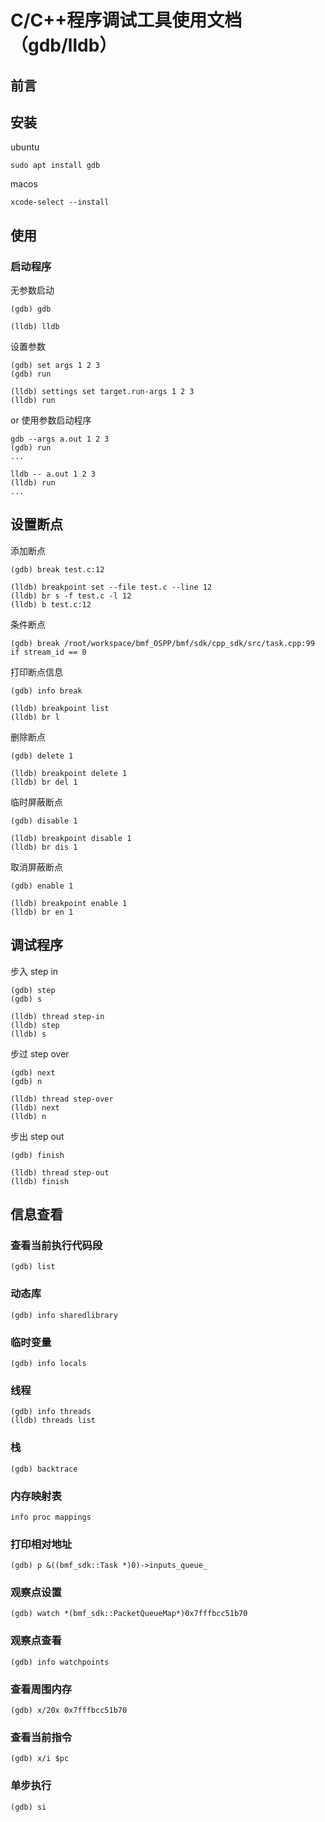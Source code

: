 # C/C++程序调试工具使用文档（gdb/lldb）

## 前言


## 安装

ubuntu
```
sudo apt install gdb
```

macos
```
xcode-select --install
```

## 使用

### 启动程序

无参数启动
```
(gdb) gdb
```
```
(lldb) lldb
```

设置参数
```
(gdb) set args 1 2 3
(gdb) run
```
```
(lldb) settings set target.run-args 1 2 3
(lldb) run
```

or 使用参数启动程序
```
gdb --args a.out 1 2 3
(gdb) run
...
```
```
lldb -- a.out 1 2 3
(lldb) run
...
```

## 设置断点

添加断点
```
(gdb) break test.c:12
```

```
(lldb) breakpoint set --file test.c --line 12
(lldb) br s -f test.c -l 12
(lldb) b test.c:12
```

条件断点
```
(gdb) break /root/workspace/bmf_OSPP/bmf/sdk/cpp_sdk/src/task.cpp:99 if stream_id == 0
```

打印断点信息
```
(gdb) info break
```

```
(lldb) breakpoint list
(lldb) br l
```

删除断点
```
(gdb) delete 1
```
```
(lldb) breakpoint delete 1
(lldb) br del 1
```
临时屏蔽断点
```
(gdb) disable 1
```
```
(lldb) breakpoint disable 1
(lldb) br dis 1
```


取消屏蔽断点
```
(gdb) enable 1
```
```
(lldb) breakpoint enable 1
(lldb) br en 1
```


## 调试程序

步入 step in

```
(gdb) step
(gdb) s
```

```
(lldb) thread step-in
(lldb) step
(lldb) s
```
步过 step over
```
(gdb) next
(gdb) n
```
```
(lldb) thread step-over
(lldb) next
(lldb) n
```

步出 step out
```
(gdb) finish
```

```
(lldb) thread step-out
(lldb) finish
```

## 信息查看
### 查看当前执行代码段
```
(gdb) list
```
### 动态库
```
(gdb) info sharedlibrary 
```
### 临时变量
```
(gdb) info locals
```
### 线程
```
(gdb) info threads
(lldb) threads list
```
### 栈
```
(gdb) backtrace
```
### 内存映射表
```
info proc mappings
```
### 打印相对地址
```
(gdb) p &((bmf_sdk::Task *)0)->inputs_queue_
```
### 观察点设置
```
(gdb) watch *(bmf_sdk::PacketQueueMap*)0x7fffbcc51b70
```
### 观察点查看
```
(gdb) info watchpoints
```
### 查看周围内存
```
(gdb) x/20x 0x7fffbcc51b70
```
### 查看当前指令
```
(gdb) x/i $pc
```
### 单步执行
```
(gdb) si
```

